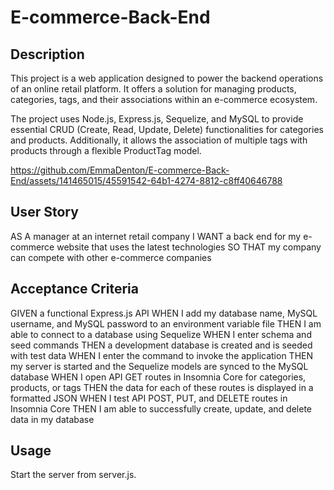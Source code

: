# E-commerce-Back-End

## Description

This project is a web application designed to power the backend operations of an online retail platform. It offers a solution for managing products, categories, tags, and their associations within an e-commerce ecosystem. 

The project uses Node.js, Express.js, Sequelize, and MySQL to provide essential CRUD (Create, Read, Update, Delete) functionalities for categories and products. Additionally, it allows the association of multiple tags with products through a flexible ProductTag model. 


https://github.com/EmmaDenton/E-commerce-Back-End/assets/141465015/45591542-64b1-4274-8812-c8ff40646788


## User Story
AS A manager at an internet retail company
I WANT a back end for my e-commerce website that uses the latest technologies
SO THAT my company can compete with other e-commerce companies

## Acceptance Criteria
GIVEN a functional Express.js API
WHEN I add my database name, MySQL username, and MySQL password to an environment variable file
THEN I am able to connect to a database using Sequelize
WHEN I enter schema and seed commands
THEN a development database is created and is seeded with test data
WHEN I enter the command to invoke the application
THEN my server is started and the Sequelize models are synced to the MySQL database
WHEN I open API GET routes in Insomnia Core for categories, products, or tags
THEN the data for each of these routes is displayed in a formatted JSON
WHEN I test API POST, PUT, and DELETE routes in Insomnia Core
THEN I am able to successfully create, update, and delete data in my database

## Usage

Start the server from server.js.
